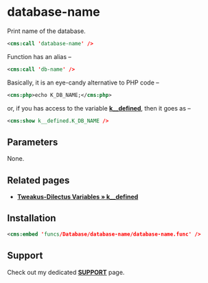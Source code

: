# database-name

Print name of the database.

```xml
<cms:call 'database-name' />
```

Function has an alias –

```xml
<cms:call 'db-name' />
```

Basically, it is an eye-candy alternative to PHP code –

```xml
<cms:php>echo K_DB_NAME;</cms:php>
```

or, if you has access to the variable [**k__defined**](#related-pages), then it goes as –

```xml
<cms:show k__defined.K_DB_NAME />
```

## Parameters

None.

## Related pages

* [**Tweakus-Dilectus Variables &raquo; k__defined**](https://github.com/trendoman/Tweakus-Dilectus/tree/main/anton.cms%40ya.ru__variables-new/k__defined)

## Installation

```xml
<cms:embed 'funcs/Database/database-name/database-name.func' />
```

## Support

Check out my dedicated [**SUPPORT**](/SUPPORT.md) page.
